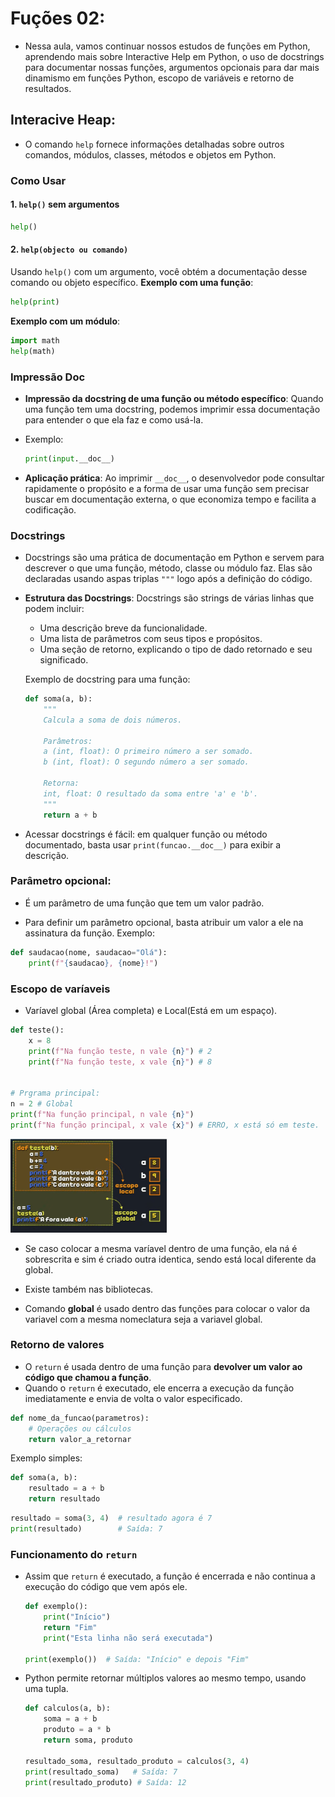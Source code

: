 # Fuções 02:
- Nessa aula, vamos continuar nossos estudos de funções em Python, aprendendo mais sobre Interactive Help em Python, o uso de docstrings para documentar nossas funções, argumentos opcionais para dar mais dinamismo em funções Python, escopo de variáveis e retorno de resultados.

## Interacive Heap:
- O comando `help` fornece informações detalhadas sobre outros comandos, módulos, classes, métodos e objetos em Python.
### Como Usar
#### 1. `help()` sem argumentos
```python
help()
```
#### 2. `help(objecto ou comando)`
Usando `help()` com um argumento, você obtém a documentação desse comando ou objeto específico.
**Exemplo com uma função**:
```python
help(print)
```

**Exemplo com um módulo**:
```python
import math
help(math)
```

### Impressão Doc
- **Impressão da docstring de uma função ou método específico**:
   Quando uma função tem uma docstring, podemos imprimir essa documentação para entender o que ela faz e como usá-la.

+ Exemplo:
   ```python
   print(input.__doc__)
   ```

-  **Aplicação prática**:
   Ao imprimir `__doc__`, o desenvolvedor pode consultar rapidamente o propósito e a forma de usar uma função sem precisar buscar em documentação externa, o que economiza tempo e facilita a codificação.

### Docstrings

- Docstrings são uma prática de documentação em Python e servem para descrever o que uma função, método, classe ou módulo faz. Elas são declaradas usando aspas triplas `"""` logo após a definição do código. 

+ **Estrutura das Docstrings**:
   Docstrings são strings de várias linhas que podem incluir:
   - Uma descrição breve da funcionalidade.
   - Uma lista de parâmetros com seus tipos e propósitos.
   - Uma seção de retorno, explicando o tipo de dado retornado e seu significado.

   Exemplo de docstring para uma função:
   ```python
   def soma(a, b):
       """
       Calcula a soma de dois números.

       Parâmetros:
       a (int, float): O primeiro número a ser somado.
       b (int, float): O segundo número a ser somado.

       Retorna:
       int, float: O resultado da soma entre 'a' e 'b'.
       """
       return a + b
   ```

- Acessar docstrings é fácil: em qualquer função ou método documentado, basta usar `print(funcao.__doc__)` para exibir a descrição.

### Parâmetro opcional: 
- É um parâmetro de uma função que tem um valor padrão.
+ Para definir um parâmetro opcional, basta atribuir um valor a ele na assinatura da função. 
Exemplo:
```python
def saudacao(nome, saudacao="Olá"):
    print(f"{saudacao}, {nome}!")
```

### Escopo de varíaveis
- Varíavel global (Área completa) e Local(Está em um espaço).
```py
def teste():
    x = 8
    print(f"Na função teste, n vale {n}") # 2
    print(f"Na função teste, x vale {n}") # 8 


# Prgrama principal:
n = 2 # Global
print(f"Na função principal, n vale {n}")
print(f"Na função principal, x vale {x}") # ERRO, x está só em teste.

```

<img src="img/1.png" alt="Descrição da Imagem" width="250" height="auto">

- Se caso colocar a mesma varíavel dentro de uma função, ela ná é sobrescrita e sim é criado outra identica, sendo está local diferente da global.

- Existe também nas bibliotecas. 

- Comando **global** é usado dentro das funções para colocar o valor da variavel com a mesma nomeclatura seja a variavel global. 


### Retorno de valores
- O `return` é usada dentro de uma função para **devolver um valor ao código que chamou a função**.
-  Quando o `return` é executado, ele encerra a execução da função imediatamente e envia de volta o valor especificado. 

```python
def nome_da_funcao(parametros):
    # Operações ou cálculos
    return valor_a_retornar
```

Exemplo simples:
```python
def soma(a, b):
    resultado = a + b
    return resultado
```

```python
resultado = soma(3, 4)  # resultado agora é 7
print(resultado)        # Saída: 7
```

### Funcionamento do `return`
- Assim que `return` é executado, a função é encerrada e não continua a execução do código que vem após ele.
   ```python
   def exemplo():
       print("Início")
       return "Fim"
       print("Esta linha não será executada")

   print(exemplo())  # Saída: "Início" e depois "Fim"
   ```

- Python permite retornar múltiplos valores ao mesmo tempo, usando uma tupla.
   ```python
   def calculos(a, b):
       soma = a + b
       produto = a * b
       return soma, produto

   resultado_soma, resultado_produto = calculos(3, 4)
   print(resultado_soma)   # Saída: 7
   print(resultado_produto) # Saída: 12
   ```
